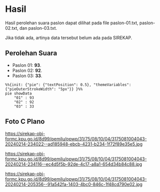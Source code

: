 # Hasil

Hasil perolehan suara paslon dapat dilihat pada file paslon-01.txt, paslon-02.txt, dan paslon-03.txt.

Jika tidak ada, artinya data tersebut belum ada pada SIREKAP.

## Perolehan Suara

 * Paslon 01: **93**.
 * Paslon 02: **92**.
 * Paslon 03: **33**.

```mermaid
%%{init: {"pie": {"textPosition": 0.5}, "themeVariables": {"pieOuterStrokeWidth": "5px"}} }%%
pie showData
    "01" : 93
    "02" : 92
    "03" : 33
```
## Foto C Plano

https://sirekap-obj-formc.kpu.go.id/8d99/pemilu/ppwp/31/75/08/10/04/3175081004043-20240214-234022--ad185948-ebcb-4231-b234-1f72f89e35e5.jpg

https://sirekap-obj-formc.kpu.go.id/8d99/pemilu/ppwp/31/75/08/10/04/3175081004043-20240214-234116--ec4d5f5b-92de-4c17-a8a1-654d34b84c88.jpg

https://sirekap-obj-formc.kpu.go.id/8d99/pemilu/ppwp/31/75/08/10/04/3175081004043-20240214-205356--91a542fa-1403-4bc0-846c-1f48cd790e02.jpg
